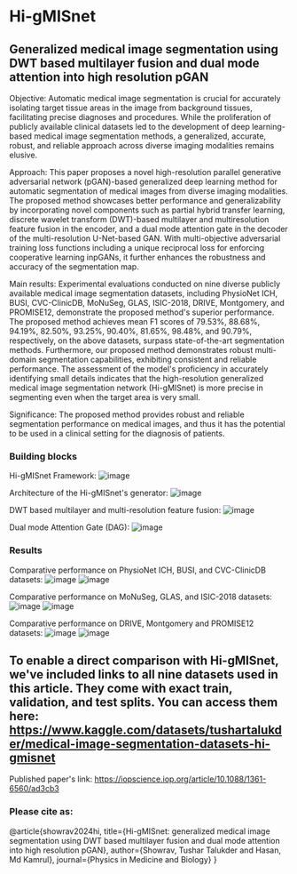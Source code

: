 # Hi-gMISnet
## Generalized medical image segmentation using DWT based multilayer fusion and dual mode attention into high resolution pGAN

Objective: Automatic medical image segmentation is crucial for accurately isolating target tissue areas in the image from background tissues, facilitating precise diagnoses and procedures. While the proliferation of publicly available clinical datasets led to the development of deep learning-based medical image segmentation methods, a generalized, accurate, robust, and reliable approach across diverse imaging modalities remains elusive.

Approach: This paper proposes a novel high-resolution parallel generative adversarial network (pGAN)-based generalized deep learning method for automatic segmentation of medical images from diverse imaging modalities. The proposed method showcases better performance and generalizability by incorporating novel components such as partial hybrid transfer learning, discrete wavelet transform (DWT)-based multilayer and multiresolution feature fusion in the encoder, and a dual mode attention gate in the decoder of the multi-resolution U-Net-based GAN. With multi-objective adversarial training loss functions including a unique reciprocal loss for enforcing cooperative learning inpGANs, it further enhances the robustness and accuracy of the segmentation map.

Main results: Experimental evaluations conducted on nine diverse publicly available medical image segmentation datasets, including PhysioNet ICH, BUSI, CVC-ClinicDB, MoNuSeg, GLAS, ISIC-2018, DRIVE, Montgomery, and PROMISE12, demonstrate the proposed method's superior performance. The proposed method achieves mean F1 scores of 79.53%, 88.68%, 94.19%, 82.50%, 93.25%, 90.40%, 81.65%, 98.48%, and 90.79%, respectively, on the above datasets, surpass state-of-the-art segmentation methods. Furthermore, our proposed method demonstrates robust multi-domain segmentation capabilities, exhibiting consistent and reliable performance. The assessment of the model's proficiency in accurately identifying small details indicates that the high-resolution generalized medical image segmentation network (Hi-gMISnet) is more precise in segmenting even when the target area is very small.

Significance: The proposed method provides robust and reliable segmentation performance on medical images, and thus it has the potential to be used in a clinical setting for the diagnosis of patients.

### Building blocks

Hi-gMISnet Framework:
![image](https://github.com/tushartalukder/HigMISnet/assets/65252460/08db1d5a-5874-4fd8-9181-525dddac7ee6)

Architecture of the Hi-gMISnet's generator:
![image](https://github.com/tushartalukder/HigMISnet/assets/65252460/5e5dac24-39b8-4c5b-990c-eb93471ace90)

DWT based multilayer and multi-resolution feature fusion:
![image](https://github.com/tushartalukder/HigMISnet/assets/65252460/330e36a0-39f2-49f0-b13e-26c116cf495b)

Dual mode Attention Gate (DAG):
![image](https://github.com/tushartalukder/HigMISnet/assets/65252460/3d761062-9f57-457c-9508-ab589658f778)

### Results

Comparative performance on PhysioNet ICH, BUSI, and CVC-ClinicDB datasets:
![image](https://github.com/tushartalukder/HigMISnet/assets/65252460/5f7bbea4-4bb1-47a1-8f22-2e4afb348d4b)
![image](https://github.com/tushartalukder/HigMISnet/assets/65252460/aa406016-1d7a-48f3-ac97-0ba4f8a68e39)

Comparative performance on MoNuSeg, GLAS, and ISIC-2018 datasets:
![image](https://github.com/tushartalukder/HigMISnet/assets/65252460/8ad67528-3a14-4652-8d79-febc9ed67c41)
![image](https://github.com/tushartalukder/HigMISnet/assets/65252460/85e7b2c9-1d2d-4ab1-87fb-ebdfc6f641da)

Comparative performance on DRIVE, Montgomery and PROMISE12 datasets:
![image](https://github.com/tushartalukder/HigMISnet/assets/65252460/d85ff5ed-4150-49a0-b500-4ea5e2eb0c5d)
![image](https://github.com/tushartalukder/HigMISnet/assets/65252460/e1335d9c-4591-4aab-bd55-884c728c2c5c)

## To enable a direct comparison with Hi-gMISnet, we've included links to all nine datasets used in this article. They come with exact train, validation, and test splits. You can access them here: https://www.kaggle.com/datasets/tushartalukder/medical-image-segmentation-datasets-hi-gmisnet

Published paper's link: https://iopscience.iop.org/article/10.1088/1361-6560/ad3cb3

### Please cite as: 

@article{showrav2024hi,
  title={Hi-gMISnet: generalized medical image segmentation using DWT based multilayer fusion and dual mode attention into high resolution pGAN},
  author={Showrav, Tushar Talukder and Hasan, Md Kamrul},
  journal={Physics in Medicine and Biology}
} 
